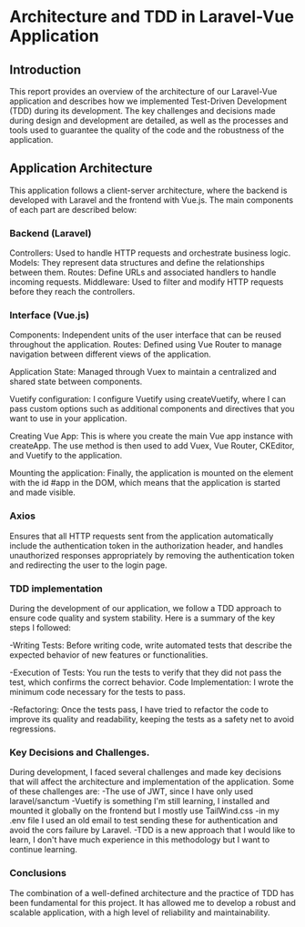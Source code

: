 # Architecture and TDD in Laravel-Vue Application

## Introduction
This report provides an overview of the architecture of our Laravel-Vue application and describes how we implemented Test-Driven Development (TDD) during its development. The key challenges and decisions made during design and development are detailed, as well as the processes and tools used to guarantee the quality of the code and the robustness of the application.

## Application Architecture
This application follows a client-server architecture, where the backend is developed with Laravel and the frontend with Vue.js. The main components of each part are described below:

### Backend (Laravel)
Controllers: Used to handle HTTP requests and orchestrate business logic.
Models: They represent data structures and define the relationships between them.
Routes: Define URLs and associated handlers to handle incoming requests.
Middleware: Used to filter and modify HTTP requests before they reach the controllers.

### Interface (Vue.js)
Components: Independent units of the user interface that can be reused throughout the application.
Routes: Defined using Vue Router to manage navigation between different views of the application.

Application State: Managed through Vuex to maintain a centralized and shared state between components.

Vuetify configuration:
I configure Vuetify using createVuetify, where I can pass custom options such as additional components and directives that you want to use in your application.

Creating Vue App: This is where you create the main Vue app instance with createApp. The use method is then used to add Vuex, Vue Router, CKEditor, and Vuetify to the application.

Mounting the application: Finally, the application is mounted on the element with the id #app in the DOM, which means that the application is started and made visible.

### Axios
Ensures that all HTTP requests sent from the application automatically include the authentication token in the authorization header, and handles unauthorized responses appropriately by removing the authentication token and redirecting the user to the login page.

### TDD implementation
During the development of our application, we follow a TDD approach to ensure code quality and system stability. Here is a summary of the key steps I followed:

-Writing Tests: Before writing code, write automated tests that describe the expected behavior of new features or functionalities.

-Execution of Tests: You run the tests to verify that they did not pass the test, which confirms the correct behavior.
Code Implementation: I wrote the minimum code necessary for the tests to pass.

-Refactoring: Once the tests pass, I have tried to refactor the code to improve its quality and readability, keeping the tests as a safety net to avoid regressions.

### Key Decisions and Challenges.

During development, I faced several challenges and made key decisions that will affect the architecture and implementation of the application. Some of these challenges are:
-The use of JWT, since I have only used laravel/sanctum
-Vuetify is something I'm still learning, I installed and mounted it globally on the frontend but I mostly use TailWind.css
-in my .env file I used an old email to test sending these for authentication and avoid the cors failure by Laravel.
-TDD is a new approach that I would like to learn, I don't have much experience in this methodology but I want to continue learning.

### Conclusions
The combination of a well-defined architecture and the practice of TDD has been fundamental for this project. It has allowed me to develop a robust and scalable application, with a high level of reliability and maintainability.